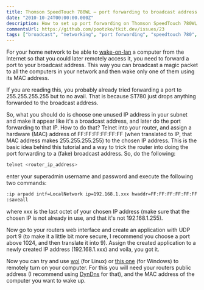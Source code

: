 ```yaml
---
title: Thomson SpeedTouch 780WL – port forwarding to broadcast address
date: "2010-10-24T00:00:00.000Z"
description: How to set up port forwarding on Thomson SpeedTouch 780WL router.
commentsUrl: https://github.com/pootzko/tkit.dev/issues/23
tags: ["broadcast", "networking", "port forwarding", "speedtouch 780", "wake-on-lan", "wol"]
---
```


For your home network to be able to [wake-on-lan](http://en.wikipedia.org/wiki/Wake-on-LAN) a computer from the Internet so that you could later remotely access it, you need to forward a port to your broadcast address. This way you can broadcast a magic packet to all the computers in your network and then wake only one of them using its MAC address.

If you are reading this, you probably already tried forwarding a port to 255.255.255.255 but to no avail. That is because ST780 just drops anything forwarded to the broadcast address.

So, what you should do is choose one unused IP address in your subnet and make it appear like it's a broadcast address, and later do the port forwarding to that IP. How to do that? Telnet into your router, and assign a hardware (MAC) address of FF:FF:FF:FF:FF:FF (when translated to IP, that MAC address makes 255.255.255.255) to the chosen IP address. This is the basic idea behind this tutorial and a way to trick the router into doing the port forwarding to a (fake) broadcast address. So, do the following:

```sh
telnet <router_ip_address>
```

enter your superadmin username and password and execute the following two commands:

```sh
:ip arpadd intf=LocalNetwork ip=192.168.1.xxx hwaddr=FF:FF:FF:FF:FF:FF
:saveall
```

where xxx is the last octet of your chosen IP address (make sure that the chosen IP is not already in use, and that it's not 192.168.1.255).

Now go to your routers web interface and create an application with UDP port 9 (to make it a little bit more secure, I recommend you choose a port above 1024, and then translate it into 9). Assign the created application to a newly created IP address (192.168.1.xxx) and voila, you got it.

Now you can try and use [wol](http://sourceforge.net/projects/wake-on-lan/) (for Linux) or [this one](http://www.softpedia.com/get/Network-Tools/Misc-Networking-Tools/Wake-on-Lan-for-Windows-Graphical-User-Interface.shtml) (for Windows) to remotely turn on your computer. For this you will need your routers public address (I recommend using [DynDns](http://www.dyndns.com/) for that), and the MAC address of the computer you want to wake up.

